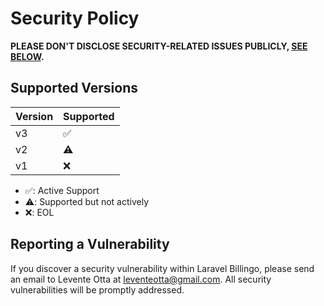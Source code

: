 # Security Policy

**PLEASE DON'T DISCLOSE SECURITY-RELATED ISSUES PUBLICLY, [SEE BELOW](#reporting-a-vulnerability).**

## Supported Versions

| Version | Supported          |
| ------- | ------------------ |
| v3      | :white_check_mark: |
| v2      | :warning:          |
| v1      | :x:                |

- :white_check_mark:: Active Support
- :warning:: Supported but not actively
- :x:: EOL

## Reporting a Vulnerability

If you discover a security vulnerability within Laravel Billingo, please send an email to Levente Otta at leventeotta@gmail.com. All security vulnerabilities will be promptly addressed.
